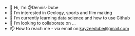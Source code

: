 - 👋 Hi, I’m @Dennis-Dube
- 👀 I’m interested in Geology, sports and film making
- 🌱 I’m currently learning data science and how to use Github
- 💞️ I’m looking to collaborate on ...
- 📫 How to reach me - via email on kayzeedube@gmail.com

<!---
Dennis-Dube/Dennis-Dube is a ✨ special ✨ repository because its `README.md` (this file) appears on your GitHub profile.
You can click the Preview link to take a look at your changes.
--->
